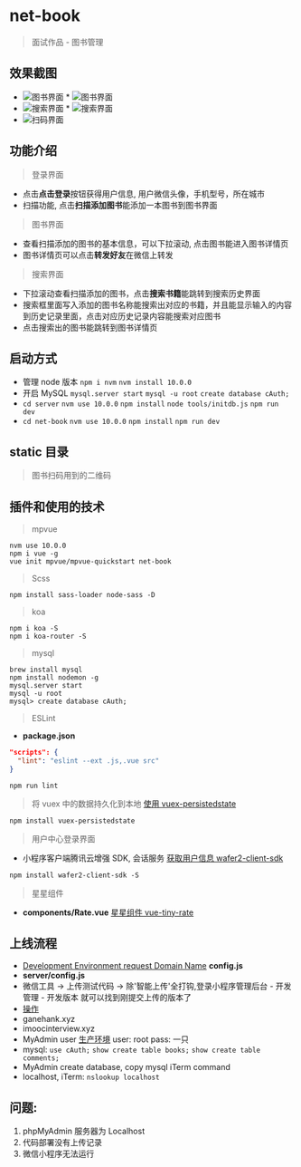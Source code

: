 # net-book

> 面试作品 - 图书管理

## 效果截图

* ![图书界面](http://pj2iyex52.bkt.clouddn.com/%E6%8E%A8%E8%8D%9001.png) \* ![图书界面](http://pj2iyex52.bkt.clouddn.com/%E6%8E%A8%E8%8D%9002.png)
* ![搜索界面](http://pj2iyex52.bkt.clouddn.com/%E6%90%9C%E7%B4%A201.png) \* ![搜索界面](http://pj2iyex52.bkt.clouddn.com/%E6%90%9C%E7%B4%A202.png)
* ![扫码界面](http://pj2iyex52.bkt.clouddn.com/%E6%89%AB%E7%A0%8101.png)

## 功能介绍

> 登录界面

* 点击**点击登录**按钮获得用户信息, 用户微信头像，手机型号，所在城市
* 扫描功能, 点击**扫描添加图书**能添加一本图书到图书界面

> 图书界面

* 查看扫描添加的图书的基本信息，可以下拉滚动, 点击图书能进入图书详情页
* 图书详情页可以点击**转发好友**在微信上转发

> 搜索界面

* 下拉滚动查看扫描添加的图书，点击**搜索书籍**能跳转到搜索历史界面
* 搜索框里面写入添加的图书名称能搜索出对应的书籍，并且能显示输入的内容到历史记录里面，点击对应历史记录内容能搜索对应图书
* 点击搜索出的图书能跳转到图书详情页

## 启动方式

* 管理 node 版本 `npm i nvm` `nvm install 10.0.0`
* 开启 MySQL `mysql.server start` `mysql -u root` `create database cAuth;`
* `cd server` `nvm use 10.0.0` `npm install` `node tools/initdb.js` `npm run dev`
* `cd net-book` `nvm use 10.0.0` `npm install` `npm run dev`

## static 目录

> 图书扫码用到的二维码

## 插件和使用的技术

> mpvue

```console
nvm use 10.0.0
npm i vue -g
vue init mpvue/mpvue-quickstart net-book
```

> Scss

```console
npm install sass-loader node-sass -D
```

> koa

```console
npm i koa -S
npm i koa-router -S
```

> mysql

```console
brew install mysql
npm install nodemon -g
mysql.server start
mysql -u root
mysql> create database cAuth;
```

> ESLint

* **package.json**

```json
"scripts": {
  "lint": "eslint --ext .js,.vue src"
}
```

```console
npm run lint
```

> 将 vuex 中的数据持久化到本地 [使用 vuex-persistedstate](https://github.com/robinvdvleuten/vuex-persistedstate)

```console
npm install vuex-persistedstate
```

> 用户中心登录界面

* 小程序客户端腾讯云增强 SDK, 会话服务 [获取用户信息 wafer2-client-sdk](https://github.com/tencentyun/wafer-client-sdk/)

```console
npm install wafer2-client-sdk -S
```

> 星星组件

* **components/Rate.vue** [星星组件 vue-tiny-rate](https://github.com/shengxinjing/vue-tiny-rate)

## 上线流程

* [Development Environment request Domain Name](https://qod21e5e.qcloud.la)
  **config.js**
* **server/config.js**
* 微信工具 -> 上传测试代码 -> 除'智能上传'全打钩,登录小程序管理后台 - 开发管理 - 开发版本 就可以找到刚提交上传的版本了
* [操作](https://console.cloud.tencent.com/lav2/dev)
* ganehank.xyz
* imoocinterview.xyz
* MyAdmin user [生产环境](https://console.qcloud.com/lav2/production) user: root pass: 一只
* mysql: `use cAuth;` `show create table books;` `show create table comments;`
* MyAdmin create database, copy mysql iTerm command
* localhost, iTerm: `nslookup localhost`

## 问题:

1. phpMyAdmin 服务器为 Localhost
2. 代码部署没有上传记录
3. 微信小程序无法运行
